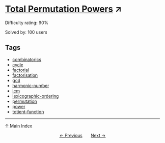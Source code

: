 # [Total Permutation Powers](https://projecteuler.net/problem=903) ↗️

Difficulty rating: 90%

Solved by: 100 users
## Tags

- [combinatorics](../tags/combinatorics.md)
- [cycle](../tags/cycle.md)
- [factorial](../tags/factorial.md)
- [factorisation](../tags/factorisation.md)
- [gcd](../tags/gcd.md)
- [harmonic-number](../tags/harmonic-number.md)
- [lcm](../tags/lcm.md)
- [lexicographic-ordering](../tags/lexicographic-ordering.md)
- [permutation](../tags/permutation.md)
- [power](../tags/power.md)
- [totient-function](../tags/totient-function.md)



---

[↑ Main Index](../README.md)


<div align=center><a href='902.md'>← Previous</a> &nbsp;&nbsp; &nbsp;&nbsp;  <a href='904.md'>Next →</a></div>
